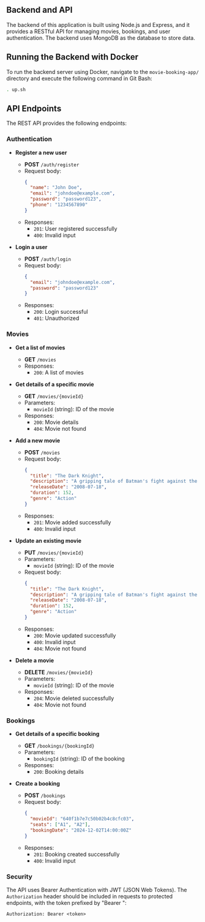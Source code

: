 ## Backend and API

The backend of this application is built using Node.js and Express, and it provides a RESTful API for managing movies, bookings, and user authentication. The backend uses MongoDB as the database to store data.

## Running the Backend with Docker

To run the backend server using Docker, navigate to the `movie-booking-app/` directory and execute the following command in Git Bash:

```sh
. up.sh
```

## API Endpoints

The REST API provides the following endpoints:

### Authentication

- **Register a new user**

  - **POST** `/auth/register`
  - Request body:
    ```json
    {
      "name": "John Doe",
      "email": "johndoe@example.com",
      "password": "password123",
      "phone": "1234567890"
    }
    ```
  - Responses:
    - `201`: User registered successfully
    - `400`: Invalid input

- **Login a user**
  - **POST** `/auth/login`
  - Request body:
    ```json
    {
      "email": "johndoe@example.com",
      "password": "password123"
    }
    ```
  - Responses:
    - `200`: Login successful
    - `401`: Unauthorized

### Movies

- **Get a list of movies**

  - **GET** `/movies`
  - Responses:
    - `200`: A list of movies

- **Get details of a specific movie**

  - **GET** `/movies/{movieId}`
  - Parameters:
    - `movieId` (string): ID of the movie
  - Responses:
    - `200`: Movie details
    - `404`: Movie not found

- **Add a new movie**

  - **POST** `/movies`
  - Request body:
    ```json
    {
      "title": "The Dark Knight",
      "description": "A gripping tale of Batman's fight against the Joker.",
      "releaseDate": "2008-07-18",
      "duration": 152,
      "genre": "Action"
    }
    ```
  - Responses:
    - `201`: Movie added successfully
    - `400`: Invalid input

- **Update an existing movie**

  - **PUT** `/movies/{movieId}`
  - Parameters:
    - `movieId` (string): ID of the movie
  - Request body:
    ```json
    {
      "title": "The Dark Knight",
      "description": "A gripping tale of Batman's fight against the Joker.",
      "releaseDate": "2008-07-18",
      "duration": 152,
      "genre": "Action"
    }
    ```
  - Responses:
    - `200`: Movie updated successfully
    - `400`: Invalid input
    - `404`: Movie not found

- **Delete a movie**
  - **DELETE** `/movies/{movieId}`
  - Parameters:
    - `movieId` (string): ID of the movie
  - Responses:
    - `204`: Movie deleted successfully
    - `404`: Movie not found

### Bookings

- **Get details of a specific booking**

  - **GET** `/bookings/{bookingId}`
  - Parameters:
    - `bookingId` (string): ID of the booking
  - Responses:
    - `200`: Booking details

- **Create a booking**
  - **POST** `/bookings`
  - Request body:
    ```json
    {
      "movieId": "640f1b7e7c50b02b4c8cfc03",
      "seats": ["A1", "A2"],
      "bookingDate": "2024-12-02T14:00:00Z"
    }
    ```
  - Responses:
    - `201`: Booking created successfully
    - `400`: Invalid input

### Security

The API uses Bearer Authentication with JWT (JSON Web Tokens). The `Authorization` header should be included in requests to protected endpoints, with the token prefixed by "Bearer ":

```
Authorization: Bearer <token>
```
